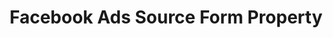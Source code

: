 ---
content-type: "api-form"
form-type: "source"
key: "source-form-properties-facebook-ads-object"

title: "Facebook Ads Source Form Property"
description: "{{ api.form-properties.source-forms.facebook-ads.description }}"

object-attributes:
  # - name: "aggregate_level"
  #   type: "PLACEHOLDER"
  #   description: "[PLACEHOLDER]"

  - name: "attribution_window"
    type: "string"
    required: false
    description: |
      Defines the number, in days, [Stitch should use as an attribution window]({{ site.baseurl }}/integrations/saas/facebook-ads#attribution-windows-data-extraction). An attribution window is the period of time for attributing results to ads and the lookback period after those actions occur during which ad results are counted.

      Accepted values, in days:

      - `1`
      - `7`
      - `28`

      To ensure your Facebook Ads and Stitch settings align, we recommend using the same attribution window in Stitch that you use in Facebook Ads. For example: If the attribution window is 28 days in Facebook, this value should be `28`.

      If your click and view windows differ, you should select the **greater** of the two. For example: If clicks have a window of `7` days and views have a window of `1` day, you should enter `7` for this setting.

  - name: "frequency_in_minutes"
    type: "string"
    required: true
    description: |
      {{ connect.common.attributes.frequency | replace: "[INTEGRATION]","Facebook Ads" }}

  - name: "include_deleted"
    type: "string"
    required: false
    description: "If `true`, Stitch will replicate data for deleted campaigns, ads, and adsets. **Note**: This data will not be included alongside insights data."

  # - name: "insights_buffer_days"
  #   type: "string"
  #   description: "[PLACEHOLDER]"

  - name: "start_date"
    type: "string"
    required: true
    description: |
      {{ connect.common.attributes.start-date | replace: "[INTEGRATION]","Facebook Ads" }}

examples: 
  - code: |
      {  
       "type":"platform.facebook",
       "properties":{  
          "attribution_window:":"7",
          "frequency_in_minutes":"30",
          "include_deleted":"true",
          "start_date":"2018-01-10T00:00:00Z"
        }
      }
---